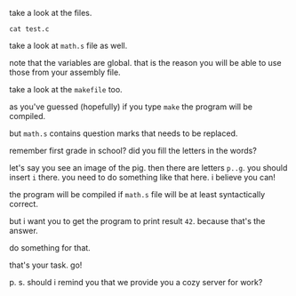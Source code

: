 

take a look at the files.

```
cat test.c
```

take a look at `math.s` file as well.

note that the variables are global. that is the reason you will be able to use those from your assembly file.

take a look at the `makefile` too.

as you've guessed (hopefully) if you type `make` the program will be compiled.

but `math.s` contains question marks that needs to be replaced.

remember first grade in school? did you fill the letters in the words?

let's say you see an image of the pig. then there are letters `p..g`.
you should insert `i` there.
you need to do something like that here.
i believe you can!

the program will be compiled if `math.s` file will be at least syntactically correct.

but i want you to get the program to print result `42`. because that's the answer.

do something for that.

that's your task.
go!



p. s. should i remind you  that we provide you a cozy server for work?
